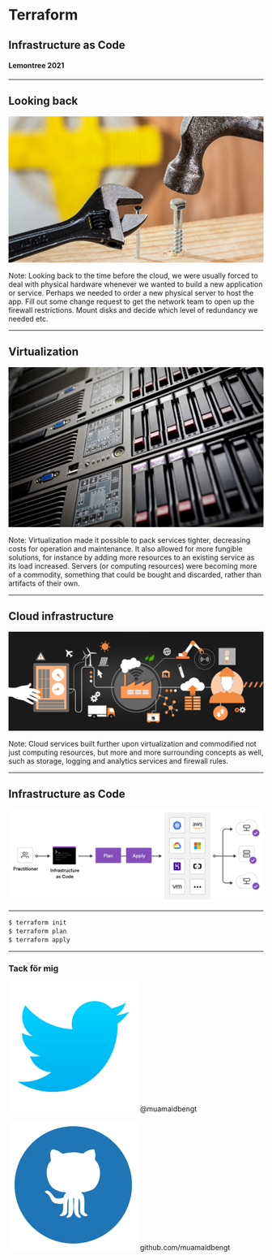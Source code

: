 # Terraform

## Infrastructure as Code

#### Lemontree 2021

***

## Looking back

![Hammer](images/hammer.jpg)

Note: Looking back to the time before the cloud, we were usually forced to deal with physical hardware whenever we wanted to build a new application or service. Perhaps we needed to order a new physical server to host the app. Fill out some change request to get the network team to open up the firewall restrictions. Mount disks and decide which level of redundancy we needed etc.

---

## Virtualization

![Server rack](images/rack.jpg)

Note: Virtualization made it possible to pack services tighter, decreasing costs for operation and maintenance. It also allowed for more fungible solutions, for instance by adding more resources to an existing service as its load increased. Servers (or computing resources) were becoming more of a commodity, something that could be bought and discarded, rather than artifacts of their own.

---

## Cloud infrastructure

![Cloud infrastructure](images/iot.jpg)

Note: Cloud services built further upon virtualization and commodified not just computing resources, but more and more surrounding concepts as well, such as storage, logging and analytics services and firewall rules.

---

## Infrastructure as Code

![Infra as Code](images/terraform-iac.png) <!-- .element: class="contrast-background"  -->


***

```sh [|1|2-3]
$ terraform init
$ terraform plan
$ terraform apply
```

***

### Tack för mig

![Twitter](images/twitter.png) @muamaidbengt

![Github](images/github.png) github.com/muamaidbengt
